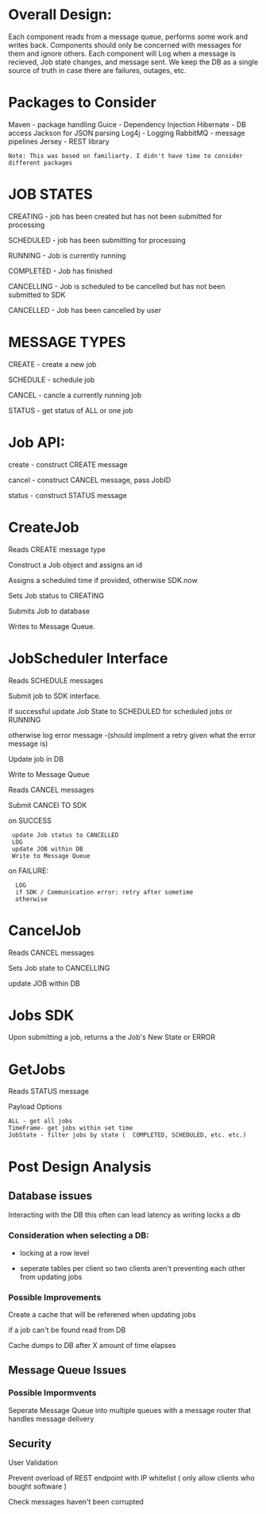 # Overall Design:
  Each component reads from a message queue, performs some work and writes back.
  Components should only be concerned with messages for them and ignore others.
  Each component will Log when a message is recieved,  Job state changes, and message sent.
  We keep the DB as a single source of truth in case there are failures, outages, etc.

# Packages to Consider
  Maven - package handling
  Guice - Dependency Injection
  Hibernate - DB access
  Jackson for JSON parsing
  Log4j - Logging
  RabbitMQ - message pipelines
  Jersey - REST library

  `Note: This was based on familiarty. I didn't have time to consider different packages`

# JOB STATES
  CREATING - job has been created but has not been submitted for processing
  
  SCHEDULED - job has been submitting for processing
  
  RUNNING  - Job is currently running
  
  COMPLETED - Job has finished
  
  CANCELLING - Job is scheduled to be cancelled but has not been submitted to SDK
  
  CANCELLED - Job has been cancelled by user

# MESSAGE TYPES
  CREATE - create a new job
  
  SCHEDULE - schedule job
  
  CANCEL - cancle a currently running job
  
  STATUS - get status of ALL or one job

# Job API:
  create - construct CREATE message
  
  cancel - construct CANCEL message, pass JobID
  
  status - construct STATUS message

# CreateJob
  Reads CREATE message type
  
  Construct a Job object and assigns an id
  
  Assigns a scheduled time if provided, otherwise SDK.now
  
  Sets Job status to CREATING
  
  Submits Job to database
  
  Writes to Message Queue. 

# JobScheduler Interface
  Reads SCHEDULE messages
  
  Submit job to SDK interface.
  
  If successful update Job State to SCHEDULED for scheduled jobs or RUNNING 
  
  otherwise log error message
    -(should implment a retry given what the error message is)
    
  Update job in DB  
  
  Write to Message Queue

  Reads CANCEL messages
  
  Submit CANCEl TO SDK 
  
  on SUCCESS
 
     update Job status to CANCELLED
     LOG
     update JOB within DB
     Write to Message Queue
  on FAILURE:
  
      LOG
      if SDK / Communication error: retry after sometime
      otherwise 

# CancelJob
  Reads CANCEL messages
  
  Sets Job state to CANCELLING
  
  update JOB within DB

# Jobs SDK 
  Upon submitting a job, returns a the Job's New State or ERROR

# GetJobs

  Reads STATUS message
  
  Payload Options
  
    ALL - get all jobs 
    TimeFrame- get jobs within set time
    JobState - filter jobs by state (  COMPLETED, SCHEDULED, etc. etc.)
        

# Post Design Analysis

  ## Database issues
  Interacting with the DB this often can lead latency as writing locks a db
  
  ### Consideration when selecting a DB:
  
  - locking at a row level
  
  - seperate tables per client so two clients aren't preventing each other from updating jobs
  ### Possible Improvements
  
  Create a cache that will be referened when updating jobs 
  
  if a job can't be found read from DB
  
  Cache dumps to DB after X amount of time elapses
  
  ## Message Queue Issues
  
  ### Possible Impormvents
  
  Seperate Message Queue into multiple queues with a message router that handles message delivery
  
  ## Security
  
  User Validation
  
  Prevent overload of REST endpoint with IP whitelist ( only allow clients who bought software )
  
  Check messages haven't been corrupted 
